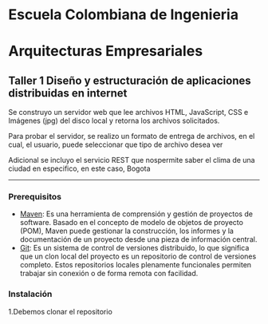 # Escuela Colombiana de Ingenieria
# Arquitecturas Empresariales

## Taller 1 Diseño y estructuración de aplicaciones distribuidas en internet

Se construyo un servidor web que lee archivos HTML, JavaScript, CSS e Imágenes (jpg) del disco local y retorna los archivos solicitados. 

Para probar el servidor, se realizo un formato de entrega de archivos, en el cual, el usuario, puede seleccionar que  tipo de archivo desea ver

Adicional se incluyo el servicio REST que nospermite saber el clima de una ciudad en especifico, en este caso, Bogota

---
### Prerequisitos

* [Maven](https://maven.apache.org/): Es una herramienta de comprensión y gestión de proyectos de software. Basado en el concepto de modelo de objetos de proyecto (POM), Maven puede gestionar la construcción, los informes y la documentación de un proyecto desde una pieza de información central.
* [Git](https://learn.microsoft.com/es-es/devops/develop/git/what-is-git): Es un sistema de control de versiones distribuido, lo que significa que un clon local del proyecto es un repositorio de control de versiones completo. Estos repositorios locales plenamente funcionales permiten trabajar sin conexión o de forma remota con facilidad.

### Instalación

1.Debemos clonar el repositorio
```

```
